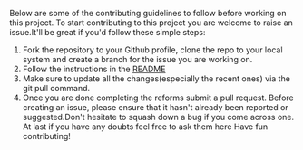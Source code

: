 Below are some of the contributing guidelines to follow before working on this project.
To start contributing to this project you are welcome to raise an issue.It'll be great if you'd follow these simple steps:
1.    Fork the repository to your Github profile, clone the repo   to your local system and create a branch for the issue you are working on.
2.    Follow the instructions in the [README](README.md)
3.    Make sure to update all the changes(especially the recent ones) via the git pull command.
4.    Once you are done completing the reforms submit a pull request.
Before creating an issue, please ensure that it hasn't already been reported or suggested.Don't hesitate to squash down a bug if you come across one.
At last if you have any doubts feel free to ask them here 
Have fun contributing!